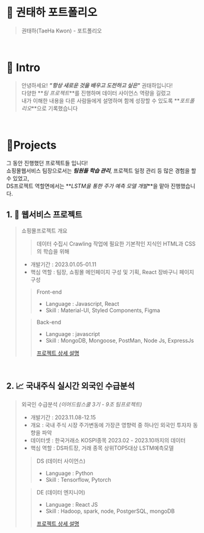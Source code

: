 # 📜 권태하 포트폴리오

> 권태하(TaeHa Kwon) - 포트폴리오

<br />

# 👋 Intro

> 안녕하세요! **_"항상 새로운 것을 배우고 도전하고 싶은"_** 권태하입니다!  
> 다양한 **_팀 프로젝트_**를 진행하며 데이터 사이언스 역량을 길렀고  
> 내가 이해한 내용을 다른 사람들에게 설명하며 함께 성장할 수 있도록 **_포트폴리오_**으로 기록했습니다

<br />

# 📝Projects

그 동안 진행했던 프로젝트들 입니다!  
쇼핑몰웹서비스 팀장으로서는 **_팀원들 학습 관리_**, 프로젝트 일정 관리 등 많은 경험을 할 수 있었고,  
DS프로젝트 역할면에서는 **_LSTM을 통한 주가 예측 모델 개발_**을 맡아 진행했습니다.

## 1. 🛫 웹서비스 프로젝트

> 쇼핑몰프로젝트 개요
>> 데이터 수집시 Crawling 작업에 필요한 기본적인 지식인 HTML과 CSS의 학습을 위해 
>
> - 개발기간 : 2023.01.05-01.11
> - 핵심 역할 : 팀장, 쇼핑몰 메인페이지 구성 및 기획, React 장바구니 페이지 구성
>
> > Front-end
> >
> > - Language : Javascript, React
> > - Skill : Material-UI, Styled Components, Figma
> >
>
> > Back-end
> >
> > - Language : javascript
> > - Skill : MongoDB, Mongoose, PostMan, Node Js, ExpressJs
> >
> > [프로젝트 상세 설명](https://github.com/K-thCoding/Shoppingmall-project)
<br />

## 2. 📈 국내주식 실시간 외국인 수급분석

> 외국인 수급분석 _(이어드림스쿨 3기  - 9조 팀프로젝트)_
>
> - 개발기간 : 2023.11.08-12.15
> - 개요 : 국내 주식 시장 주가변동에 가장큰 영향력 중 하나인 외국인 투자자 동향을 파악
> - 데이터셋 : 한국거래소 KOSPI종목 2023.02 - 2023.10까지의 데이터      
> - 핵심 역할 : DS파트장, 거래 종목 상위TOP5대상 LSTM예측모델
> > DS (데이터 사이언스)
> >
> > - Language : Python
> > - Skill : Tensorflow, Pytorch
> >
>
> > DE (데이터 엔지니어)
> >
> > - Language : React JS
> > - Skill : Hadoop, spark, node, PostgerSQL, mongoDB
> >
> > [프로젝트 상세 설명](https://github.com/K-thCoding/Stock-project)
